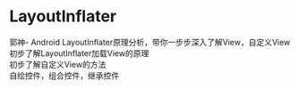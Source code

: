 # LayoutInflater
郭神- Android LayoutInflater原理分析，带你一步步深入了解View，自定义View 
 初步了解LayoutInflater加载View的原理   
 初步了解自定义View的方法  
 自绘控件，组合控件，继承控件  
